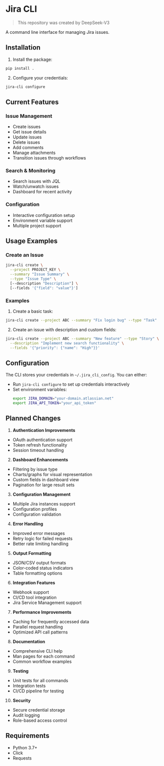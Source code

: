 # Jira CLI

> This repository was created by DeepSeek-V3

A command line interface for managing Jira issues.

## Installation

1. Install the package:
```bash
pip install .
```

2. Configure your credentials:
```bash
jira-cli configure
```

## Current Features

### Issue Management
- Create issues
- Get issue details
- Update issues
- Delete issues
- Add comments
- Manage attachments
- Transition issues through workflows

### Search & Monitoring
- Search issues with JQL
- Watch/unwatch issues
- Dashboard for recent activity

### Configuration
- Interactive configuration setup
- Environment variable support
- Multiple project support

## Usage Examples

### Create an Issue
```bash
jira-cli create \
  --project PROJECT_KEY \
  --summary "Issue Summary" \
  --type "Issue Type" \
  [--description "Description"] \
  [--fields '{"field": "value"}']
```

### Examples

1. Create a basic task:
```bash
jira-cli create --project ABC --summary "Fix login bug" --type "Task"
```

2. Create an issue with description and custom fields:
```bash
jira-cli create --project ABC --summary "New feature" --type "Story" \
  --description "Implement new search functionality" \
  --fields '{"priority": {"name": "High"}}'
```

## Configuration

The CLI stores your credentials in `~/.jira_cli_config`. You can either:
- Run `jira-cli configure` to set up credentials interactively
- Set environment variables:
  ```bash
  export JIRA_DOMAIN="your-domain.atlassian.net"
  export JIRA_API_TOKEN="your_api_token"
  ```

## Planned Changes

1. **Authentication Improvements**
- OAuth authentication support
- Token refresh functionality
- Session timeout handling

2. **Dashboard Enhancements**
- Filtering by issue type
- Charts/graphs for visual representation
- Custom fields in dashboard view
- Pagination for large result sets

3. **Configuration Management**
- Multiple Jira instances support
- Configuration profiles
- Configuration validation

4. **Error Handling**
- Improved error messages
- Retry logic for failed requests
- Better rate limiting handling

5. **Output Formatting**
- JSON/CSV output formats
- Color-coded status indicators
- Table formatting options

6. **Integration Features**
- Webhook support
- CI/CD tool integration
- Jira Service Management support

7. **Performance Improvements**
- Caching for frequently accessed data
- Parallel request handling
- Optimized API call patterns

8. **Documentation**
- Comprehensive CLI help
- Man pages for each command
- Common workflow examples

9. **Testing**
- Unit tests for all commands
- Integration tests
- CI/CD pipeline for testing

10. **Security**
- Secure credential storage
- Audit logging
- Role-based access control

## Requirements
- Python 3.7+
- Click
- Requests
